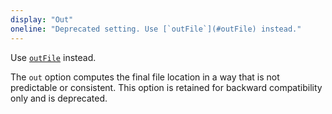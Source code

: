 ```yaml
---
display: "Out"
oneline: "Deprecated setting. Use [`outFile`](#outFile) instead."
---
```


Use [`outFile`](#outFile) instead.

The `out` option computes the final file location in a way that is not predictable or consistent.
This option is retained for backward compatibility only and is deprecated.
